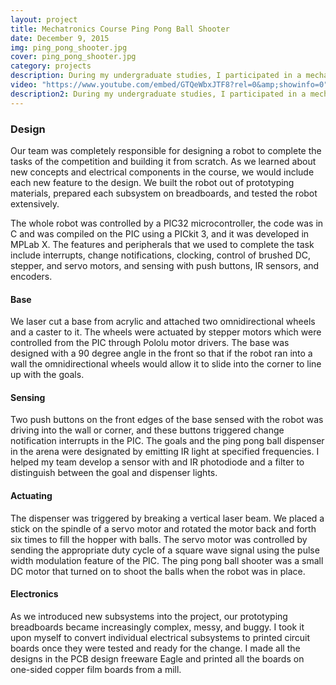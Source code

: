 ```yaml
---
layout: project 
title: Mechatronics Course Ping Pong Ball Shooter 
date: December 9, 2015
img: ping_pong_shooter.jpg
cover: ping_pong_shooter.jpg
category: projects 
description: During my undergraduate studies, I participated in a mechatronics course project that involved creating a ping pong ball shooter robot for a competition. The robot was placed in the arena, had to collect ping pong balls from a dispenser, identify an active goal (one out of three), and shoot the balls into the goal. All of this was done autonomously. The hardware was built from laser-cut wood and acrylic, off the shelf motors and sensors, and fabricated printed circuit boards. The robot was controlled by a PIC32 microchip and programmed with C. I was personally tasked with converting all of the prototype circuits to more robust PCBs. The robot included an IR sensor with filtering to locate the active gate.
video: "https://www.youtube.com/embed/GTQeWbxJTF8?rel=0&amp;showinfo=0"
description2: During my undergraduate studies, I participated in a mechatronics course project with three other students that involved creating a ping pong ball shooter robot for a competition. The robot was placed in the arena, had to collect ping pong balls from a dispenser, identify an active goal, and shoot the balls into the goal - all completed autonomously.
---
```


### Design

Our team was completely responsible for designing a robot to complete the tasks of the competition and building it from scratch. As we learned about new concepts and electrical components in the course, we would include each new feature to the design. We built the robot out of prototyping materials, prepared each subsystem on breadboards, and tested the robot extensively. 

The whole robot was controlled by a PIC32 microcontroller, the code was in C and was compiled on the PIC using a PICkit 3, and it was developed in MPLab X. The features and peripherals that we used to complete the task include interrupts, change notifications, clocking, control of brushed DC, stepper, and servo motors, and sensing with push buttons, IR sensors, and encoders.

#### Base

We laser cut a base from acrylic and attached two omnidirectional wheels and a caster to it. The wheels were actuated by stepper motors which were controlled from the PIC through Pololu motor drivers. The base was designed with a 90 degree angle in the front so that if the robot ran into a wall the omnidirectional wheels would allow it to slide into the corner to line up with the goals.

#### Sensing

Two push buttons on the front edges of the base sensed with the robot was driving into the wall or corner, and these buttons triggered change notification interrupts in the PIC. The goals and the ping pong ball dispenser in the arena were designated by emitting IR light at specified frequencies. I helped my team develop a sensor with and IR photodiode and a filter to distinguish between the goal and dispenser lights. 

#### Actuating

The dispenser was triggered by breaking a vertical laser beam. We placed a stick on the spindle of a servo motor and rotated the motor back and forth six times to fill the hopper with balls. The servo motor was controlled by sending the appropriate duty cycle of a square wave signal using the pulse width modulation feature of the PIC. The ping pong ball shooter was a small DC motor that turned on to shoot the balls when the robot was in place.

#### Electronics

As we introduced new subsystems into the project, our prototyping breadboards became increasingly complex, messy, and buggy. I took it upon myself to convert individual electrical subsystems to printed circuit boards once they were tested and ready for the change. I made all the designs in the PCB design freeware Eagle and printed all the boards on one-sided copper film boards from a mill.



